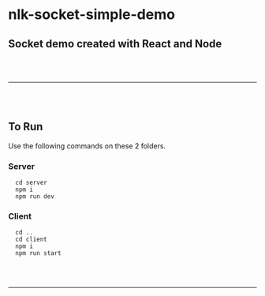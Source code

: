 # nlk-socket-simple-demo

## Socket demo created with React and Node


<br /><br /><hr /><br /><br />

## To Run
  Use the following commands on these 2 folders.

### Server
```
  cd server
  npm i
  npm run dev
```
### Client
```
  cd ..
  cd client
  npm i
  npm run start
```

<br /><br /><hr /><br /><br />
